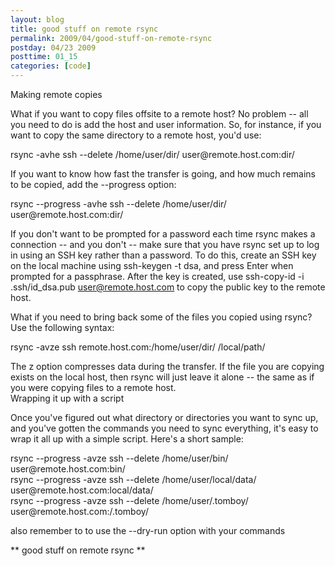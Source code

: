 ```yaml
---
layout: blog
title: good stuff on remote rsync
permalink: 2009/04/good-stuff-on-remote-rsync
postday: 04/23 2009
posttime: 01_15
categories: [code]
---
```


<p>Making remote copies</p>
<p>What if you want to copy files offsite to a remote host? No problem -- all you need to do is add the host and user information. So, for instance, if you want to copy the same directory to a remote host, you&#039;d use:</p>
<p>rsync -avhe ssh --delete /home/user/dir/ user@remote.host.com:dir/</p>
<p>If you want to know how fast the transfer is going, and how much remains to be copied, add the --progress option:</p>
<p>rsync --progress -avhe ssh --delete /home/user/dir/ user@remote.host.com:dir/</p>
<p>If you don&#039;t want to be prompted for a password each time rsync makes a connection -- and you don&#039;t -- make sure that you have rsync set up to log in using an SSH key rather than a password. To do this, create an SSH key on the local machine using ssh-keygen -t dsa, and press Enter when prompted for a passphrase. After the key is created, use ssh-copy-id -i .ssh/id_dsa.pub <a href="mailto:user@remote.host.com">user@remote.host.com</a> to copy the public key to the remote host.</p>
<p>What if you need to bring back some of the files you copied using rsync? Use the following syntax:</p>
<p>rsync -avze ssh remote.host.com:/home/user/dir/ /local/path/</p>
<p>The z option compresses data during the transfer. If the file you are copying exists on the local host, then rsync will just leave it alone -- the same as if you were copying files to a remote host.<br />
Wrapping it up with a script</p>
<p>Once you&#039;ve figured out what directory or directories you want to sync up, and you&#039;ve gotten the commands you need to sync everything, it&#039;s easy to wrap it all up with a simple script. Here&#039;s a short sample:</p>
<p>rsync --progress -avze ssh --delete /home/user/bin/ user@remote.host.com:bin/<br />
rsync --progress -avze ssh --delete /home/user/local/data/ user@remote.host.com:local/data/<br />
rsync --progress -avze ssh --delete /home/user/.tomboy/ user@remote.host.com:/.tomboy/</p>
<p>also remember to to use the --dry-run option with your commands</p>
<p>** good stuff on remote rsync **</p>
